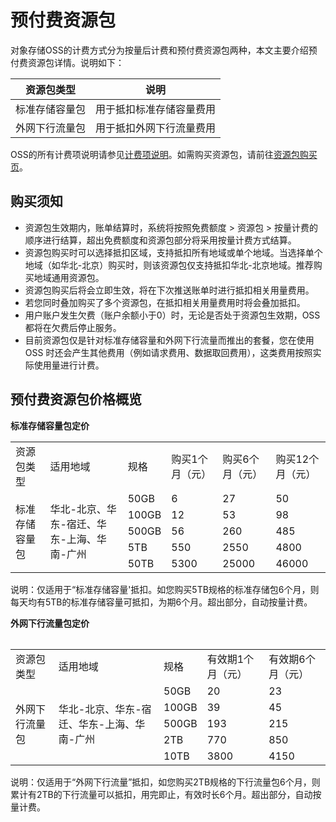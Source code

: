 # 预付费资源包

对象存储OSS的计费方式分为按量后计费和预付费资源包两种，本文主要介绍预付费资源包详情。说明如下：

资源包类型|说明
-|-
标准存储容量包|用于抵扣标准存储容量费用
外网下行流量包|用于抵扣外网下行流量费用

OSS的所有计费项说明请参见[计费项说明](../Pricing/Billing-Rules.md)。如需购买资源包，请前往[资源包购买页]()。

## 购买须知

- 资源包生效期内，账单结算时，系统将按照免费额度 > 资源包 > 按量计费的顺序进行结算，超出免费额度和资源包部分将采用按量计费方式结算。
- 资源包购买时可以选择抵扣区域，支持抵扣所有地域或单个地域。当选择单个地域（如华北-北京）购买时，则该资源包仅支持抵扣华北-北京地域。推荐购买地域通用资源包。
- 资源包购买后将会立即生效，将在下次推送账单时进行抵扣相关用量费用。
- 若您同时叠加购买了多个资源包，在抵扣相关用量费用时将会叠加抵扣。
- 用户账户发生欠费（账户余额小于0）时，无论是否处于资源包生效期，OSS都将在欠费后停止服务。
- 目前资源包仅是针对标准存储容量和外网下行流量而推出的套餐，您在使用 OSS 时还会产生其他费用（例如请求费用、数据取回费用），这类费用按照实际使用量进行计费。

## 预付费资源包价格概览

**标准存储容量包定价**
<table>
 <tr>
  <td>资源包类型</td> 
  <td>适用地域</td>
  <td>规格</td>
  <td>购买1个月（元）</td>
  <td>购买6个月（元）</td>
  <td>购买12个月（元）</td>
 </tr>
 <tr>
  <td rowspan="5">标准存储容量包</td>
  <td rowspan="5">华北-北京、华东-宿迁、华东-上海、华南-广州</td>
  <td>50GB</td>
  <td>6</td>
  <td>27</td>
  <td>50</td>
 </tr>
 <tr>
  <td>100GB</td>
  <td>12</td>
  <td>53</td>
  <td>98</td>
 </tr>
 <tr>
  <td>500GB</td>
  <td>56</td>
  <td>260</td>
  <td>485</td>
 </tr>
 <tr>
  <td>5TB</td>
  <td>550</td>
  <td>2550</td>
  <td>4800</td>
 </tr>
 <tr>
  <td>50TB</td>
  <td>5300</td>
  <td>25000</td>
  <td>46000</td>
 </tr>
<table>

说明：仅适用于“标准存储容量'抵扣。如您购买5TB规格的标准存储包6个月，则每天均有5TB的标准存储容量可抵扣，为期6个月。超出部分，自动按量计费。
 
**外网下行流量包定价**
<table>
 <tr>
  <td>资源包类型</td> 
  <td>适用地域</td>
  <td>规格</td>
  <td>有效期1个月（元）</td>
  <td>有效期6个月（元）</td>
 </tr>
 <tr>
  <td rowspan="5">外网下行流量包</td>
  <td rowspan="5">华北-北京、华东-宿迁、华东-上海、华南-广州</td>
  <td>50GB</td>
  <td>20</td>
  <td>23</td>
 </tr>
 <tr>
  <td>100GB</td>
  <td>39</td>
  <td>45</td>
 </tr>
 <tr>
  <td>500GB</td>
  <td>193</td>
  <td>215</td>
 </tr>
 <tr>
  <td>2TB</td>
  <td>770</td>
  <td>850</td>
 </tr>
 <tr>
  <td>10TB</td>
  <td>3800</td>
  <td>4150</td>
 </tr>
<table>

说明：仅适用于“外网下行流量”抵扣，如您购买2TB规格的下行流量包6个月，则累计有2TB的下行流量可以抵扣，用完即止，有效时长6个月。超出部分，自动按量计费。
